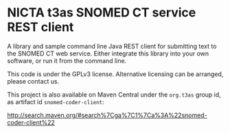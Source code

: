 # NICTA t3as SNOMED CT service REST client

A library and sample command line Java REST client for submitting text to the SNOMED CT web service. Either integrate this library into your own software, or run it from the command line.

This code is under the GPLv3 license. Alternative licensing can be arranged, please contact us.

This project is also available on Maven Central under the `org.t3as` group id, as artifact id `snomed-coder-client`:

<http://search.maven.org/#search%7Cga%7C1%7Ca%3A%22snomed-coder-client%22>
